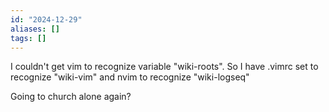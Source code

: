 ```yaml
---
id: "2024-12-29"
aliases: []
tags: []
---
```


I couldn't get vim to recognize variable "wiki-roots". So I have .vimrc set to recognize "wiki-vim" and nvim to recognize "wiki-logseq"

Going to church alone again?
